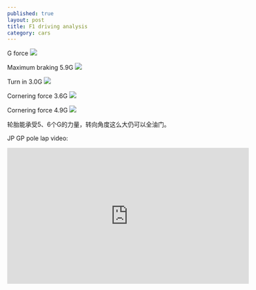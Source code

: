 ```yaml
---
published: true
layout: post
title: F1 driving analysis
category: cars
---
```

G force
![](https://res.cloudinary.com/goooooouwa/image/upload/v1547106361/f1-driving/IMG_2966.png)

Maximum braking 5.9G
![](https://res.cloudinary.com/goooooouwa/image/upload/v1547106361/f1-driving/IMG_2965.png)

Turn in 3.0G
![](https://res.cloudinary.com/goooooouwa/image/upload/v1547106361/f1-driving/IMG_2967.png)

Cornering force 3.6G
![](https://res.cloudinary.com/goooooouwa/image/upload/v1547106361/f1-driving/IMG_2968.png)

Cornering force 4.9G
![](https://res.cloudinary.com/goooooouwa/image/upload/v1547106361/f1-driving/IMG_2969.png)

轮胎能承受5、6个G的力量，转向角度这么大仍可以全油门。


JP GP pole lap video:

<iframe width="560" height="315" src="https://www.youtube.com/embed/UoCca4kUTf4" frameborder="0" allow="accelerometer; autoplay; encrypted-media; gyroscope; picture-in-picture" allowfullscreen></iframe>

